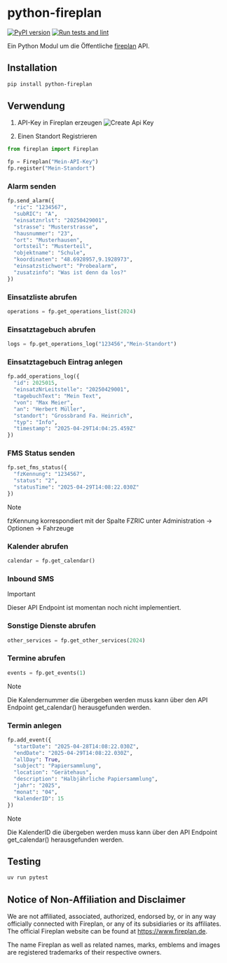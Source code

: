 # python-fireplan

[![PyPI version](https://img.shields.io/pypi/v/python-fireplan)](https://pypi.org/project/python-fireplan)
[![Run tests and lint](https://github.com/Bouni/python-fireplan/actions/workflows/test-and-lint.yaml/badge.svg)](https://github.com/Bouni/python-fireplan/actions/workflows/test-and-lint.yaml)

Ein Python Modul um die Öffentliche [fireplan](https://data.fireplan.de/swagger/index.html) API.

## Installation

```sh
pip install python-fireplan
```

## Verwendung

1. API-Key in Fireplan erzeugen
![Create Api Key](img/API-Key.png)

2. Einen Standort Registrieren

```python
from fireplan import Fireplan

fp = Fireplan("Mein-API-Key")
fp.register("Mein-Standort")
```

### Alarm senden

```python
fp.send_alarm({
  "ric": "1234567",
  "subRIC": "A",
  "einsatznrlst": "20250429001",
  "strasse": "Musterstrasse",
  "hausnummer": "23",
  "ort": "Musterhausen",
  "ortsteil": "Musterteil",
  "objektname": "Schule",
  "koordinaten": "48.6928957,9.1928973",
  "einsatzstichwort": "Probealarm",
  "zusatzinfo": "Was ist denn da los?"
})
```

### Einsatzliste abrufen

```python
operations = fp.get_operations_list(2024)
```

### Einsatztagebuch abrufen

```python
logs = fp.get_operations_log("123456","Mein-Standort")
```

### Einsatztagebuch Eintrag anlegen

```python
fp.add_operations_log({
  "id": 2025015,
  "einsatzNrLeitstelle": "20250429001",
  "tagebuchText": "Mein Text",
  "von": "Max Meier",
  "an": "Herbert Müller",
  "standort": "Grossbrand Fa. Heinrich",
  "typ": "Info",
  "timestamp": "2025-04-29T14:04:25.459Z"
})
```

### FMS Status senden

```python
fp.set_fms_status({
  "fzKennung": "1234567",
  "status": "2",
  "statusTime": "2025-04-29T14:08:22.030Z"
})
```

> [!NOTE]  
> fzKennung korrespondiert mit der Spalte FZRIC unter Administration -> Optionen -> Fahrzeuge

### Kalender abrufen

```python
calendar = fp.get_calendar()
```

### Inbound SMS

> [!IMPORTANT]  
> Dieser API Endpoint ist momentan noch nicht implementiert. 

### Sonstige Dienste abrufen

```python
other_services = fp.get_other_services(2024)
```

### Termine abrufen

```python
events = fp.get_events(1)
```

> [!NOTE]  
> Die Kalendernummer die übergeben werden muss kann über den API Endpoint get_calendar() herausgefunden werden.

### Termin anlegen

```python
fp.add_event({
  "startDate": "2025-04-28T14:08:22.030Z",
  "endDate": "2025-04-29T14:08:22.030Z",
  "allDay": True,
  "subject": "Papiersammlung",
  "location": "Gerätehaus",
  "description": "Halbjährliche Papiersammlung",
  "jahr": "2025",
  "monat": "04",
  "kalenderID": 15
})
```

> [!NOTE]  
> Die KalenderID die übergeben werden muss kann über den API Endpoint get_calendar() herausgefunden werden.

## Testing

```sh
uv run pytest
```

## Notice of Non-Affiliation and Disclaimer

We are not affiliated, associated, authorized, endorsed by, or in any way officially connected with Fireplan, or any of its subsidiaries or its affiliates. The official Fireplan website can be found at https://www.fireplan.de.

The name Fireplan as well as related names, marks, emblems and images are registered trademarks of their respective owners.

